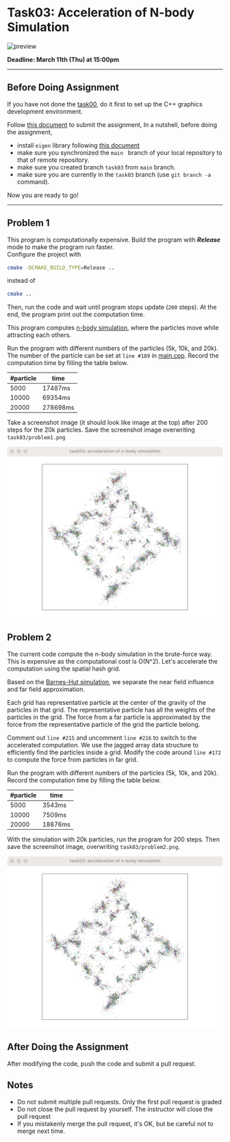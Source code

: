 # Task03: Acceleration of N-body Simulation

![preview](preview.png)

**Deadline: March 11th (Thu) at 15:00pm**

---

## Before Doing Assignment

If you have not done the [task00](../task00), do it first to set up the C++ graphics development environment.

Follow [this document](../doc/submit.md) to submit the assignment, In a nutshell, before doing the assignment,

- install `eigen` library following [this document](../doc/setup_eigen.md)
- make sure you synchronized the `main ` branch of your local repository to that of remote repository.
- make sure you created branch `task03` from `main` branch.
- make sure you are currently in the `task03` branch (use `git branch -a` command).

Now you are ready to go!

---

## Problem 1

This program is computationally expensive. Build the program with **_Release_** mode to make the program run faster.  
Configure the project with

```bash
cmake -DCMAKE_BUILD_TYPE=Release ..
```

instead of

```bash
cmake ..
```

Then, run the code and wait until program stops update (`200` steps).
At the end, the program print out the computation time.

This program computes [n-body simulation](https://en.wikipedia.org/wiki/N-body_simulation), where the particles move while attracting each others.

Run the program with different numbers of the particles (5k, 10k, and 20k).
The number of the particle can be set at `line #189` in [main.cpp](main.cpp).
Record the computation time by filling the table below.

| #particle | time     |
| --------- | -------- |
| 5000      | 17487ms  |
| 10000     | 69354ms  |
| 20000     | 278698ms |

Take a screenshot image (it should look like image at the top) after 200 steps for the 20k particles.
Save the screenshot image overwriting `task03/problem1.png`

![problem1](problem1.png)

## Problem 2

The current code compute the n-body simulation in the brute-force way.
This is expensive as the computational cost is O(N^2).
Let's accelerate the computation using the spatial hash grid.

Based on the [Barnes-Hut simulation](https://en.wikipedia.org/wiki/Barnes%E2%80%93Hut_simulation),
we separate the near field influence and far field approximation.

Each grid has representative particle at the center of the gravity of the particles in that grid.
The representative particle has all the weights of the particles in the grid.
The force from a far particle is approximated by the force from the representative particle of the grid the particle belong.

Comment out `line #215` and uncomment `line #216` to switch to the accelerated computation.
We use the jagged array data structure to efficiently find the particles inside a grid.
Modify the code around `line #172` to compute the force from particles in far grid.

Run the program with different numbers of the particles (5k, 10k, and 20k).
Record the computation time by filling the table below.

| #particle | time    |
| --------- | ------- |
| 5000      | 3543ms  |
| 10000     | 7509ms  |
| 20000     | 18876ms |

With the simulation with 20k particles, run the program for 200 steps.
Then save the screenshot image, overwriting `task03/problem2.png`.

![problem2](problem2.png)

## After Doing the Assignment

After modifying the code, push the code and submit a pull request.

## Notes

- Do not submit multiple pull requests. Only the first pull request is graded
- Do not close the pull request by yourself. The instructor will close the pull request
- If you mistakenly merge the pull request, it's OK, but be careful not to merge next time.
